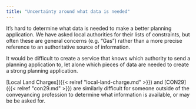 ```yaml
---
title: "Uncertainty around what data is needed"
---
```


It’s hard to determine what data is needed to make a better planning application. We have asked local authorities for their lists of constraints, but often these are general concerns (e.g. “Gas”) rather than a more precise reference to an authoritative source of information.

It would be difficult to create a service that knows which authority to send a planning application to, let alone which pieces of data are needed to create a strong planning application.

[Local Land Charges]({{< relref "local-land-charge.md" >}}) and [CON29]({{< relref "con29.md" >}}) are similarly difficult for someone outside of the conveyancing profession to determine what information is available, or may be be asked for.
